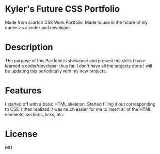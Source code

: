 # Kyler's Future CSS Portfolio

Made from scartch CSS Work Portfolio. Made to use in the future of my career as a coder and developer.

# Description

The purpose of this Portfolio is showcase and present the skills I have learned a coder/developer thus far. I don't have all the projects done I will be updating this periodically with my new projects.

# Features

I started off with a basic HTML skeleton. Started filling it out corresponding to CSS. I then realized it was much easier for me to insert all of the HTML elements, sections, links, etc.

# License

MIT
